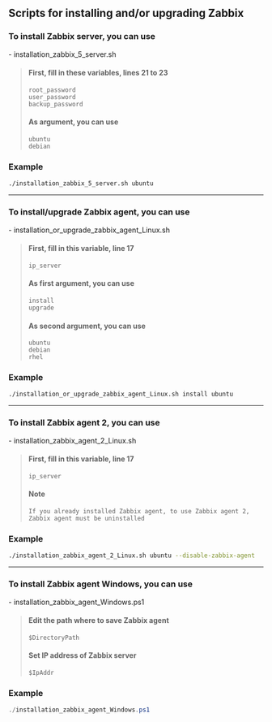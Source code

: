 ## Scripts for installing and/or upgrading Zabbix

### To install Zabbix server, you can use

\- installation_zabbix_5_server.sh

> #### First, fill in these variables, lines 21 to 23
>
> `root_password`  
> `user_password`  
> `backup_password`
>
> #### As argument, you can use
>
> `ubuntu`  
> `debian`

### Example

```bash
./installation_zabbix_5_server.sh ubuntu
```

***

### To install/upgrade Zabbix agent, you can use

\- installation_or_upgrade_zabbix_agent_Linux.sh

> #### First, fill in this variable, line 17
>
> `ip_server`
>
> #### As first argument, you can use
>
> `install`  
> `upgrade`
>
> #### As second argument, you can use
>
> `ubuntu`  
> `debian`  
> `rhel`

### Example

```bash
./installation_or_upgrade_zabbix_agent_Linux.sh install ubuntu
```

***

### To install Zabbix agent 2, you can use

\- installation_zabbix_agent_2_Linux.sh

> #### First, fill in this variable, line 17
>
> `ip_server`
> #### Note
>
> `If you already installed Zabbix agent, to use Zabbix agent 2, Zabbix agent must be uninstalled`

### Example

```bash
./installation_zabbix_agent_2_Linux.sh ubuntu --disable-zabbix-agent
```

***

### To install Zabbix agent Windows, you can use

\- installation_zabbix_agent_Windows.ps1

> #### Edit the path where to save Zabbix agent
>
> `$DirectoryPath`
>
> #### Set IP address of Zabbix server
>
> `$IpAddr`

### Example

```powershell
./installation_zabbix_agent_Windows.ps1
```